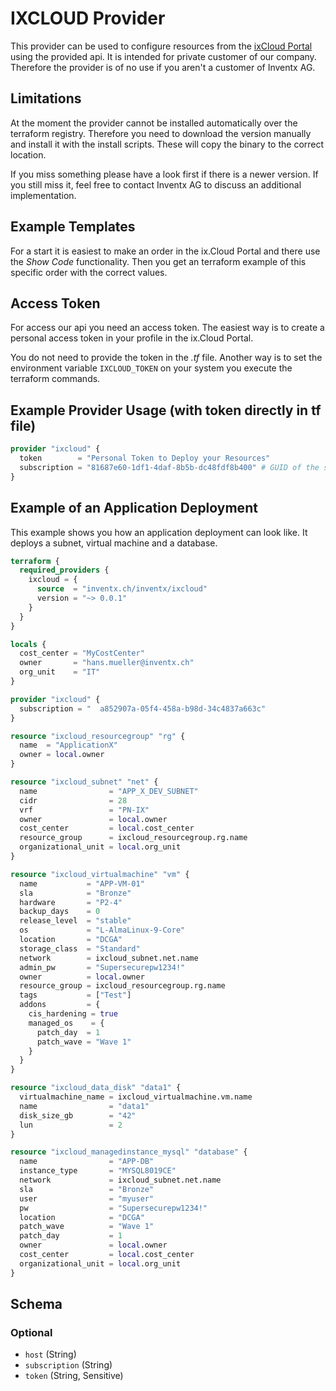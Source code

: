 # IXCLOUD Provider

This provider can be used to configure resources from the [ixCloud Portal](https://portal.ixcloud.ch)
using the provided api. It is intended for private customer of our company. Therefore the provider is of no use if you
aren't a customer of Inventx AG.

## Limitations

At the moment the provider cannot be installed automatically over the terraform registry.
Therefore you need to download the version manually and install it with the install scripts.
These will copy the binary to the correct location.

If you miss something please have a look first if there is a newer version. If you still miss
it, feel free to contact Inventx AG to discuss an additional implementation.

## Example Templates

For a start it is easiest to make an order in the ix.Cloud Portal and there use the *Show Code* functionality.
Then you get an terraform example of this specific order with the correct values.

## Access Token

For access our api you need an access token. The easiest way is to create a personal access token in your profile
in the ix.Cloud Portal.

You do not need to provide the token in the *.tf* file. Another way is to set the environment variable `IXCLOUD_TOKEN`
on your system you execute the terraform commands.

## Example Provider Usage (with token directly in tf file)

```terraform
provider "ixcloud" {
  token        = "Personal Token to Deploy your Resources"
  subscription = "81687e60-1df1-4daf-8b5b-dc48fdf8b400" # GUID of the subscription where you want to deploy it in
}
```

## Example of an Application Deployment

This example shows you how an application deployment can look like. It deploys a subnet, virtual machine and a database.

```terraform
terraform {
  required_providers {
    ixcloud = {
      source  = "inventx.ch/inventx/ixcloud"
      version = "~> 0.0.1"
    }
  }
}

locals {
  cost_center = "MyCostCenter"
  owner       = "hans.mueller@inventx.ch"
  org_unit    = "IT"
}

provider "ixcloud" {
  subscription = "	a852907a-05f4-458a-b98d-34c4837a663c"
}

resource "ixcloud_resourcegroup" "rg" {
  name  = "ApplicationX"
  owner = local.owner
}

resource "ixcloud_subnet" "net" {
  name                = "APP_X_DEV_SUBNET"
  cidr                = 28
  vrf                 = "PN-IX"
  owner               = local.owner
  cost_center         = local.cost_center
  resource_group      = ixcloud_resourcegroup.rg.name
  organizational_unit = local.org_unit
}

resource "ixcloud_virtualmachine" "vm" {
  name           = "APP-VM-01"
  sla            = "Bronze"
  hardware       = "P2-4"
  backup_days    = 0
  release_level  = "stable"
  os             = "L-AlmaLinux-9-Core"
  location       = "DCGA"
  storage_class  = "Standard"
  network        = ixcloud_subnet.net.name
  admin_pw       = "Supersecurepw1234!"
  owner          = local.owner
  resource_group = ixcloud_resourcegroup.rg.name
  tags           = ["Test"]
  addons         = {
    cis_hardening = true
    managed_os    = {
      patch_day  = 1
      patch_wave = "Wave 1"
    }
  }
}

resource "ixcloud_data_disk" "data1" {
  virtualmachine_name = ixcloud_virtualmachine.vm.name
  name                = "data1"
  disk_size_gb        = "42"
  lun                 = 2
}

resource "ixcloud_managedinstance_mysql" "database" {
  name                = "APP-DB"
  instance_type       = "MYSQL8019CE"
  network             = ixcloud_subnet.net.name
  sla                 = "Bronze"
  user                = "myuser"
  pw                  = "Supersecurepw1234!"
  location            = "DCGA"
  patch_wave          = "Wave 1"
  patch_day           = 1
  owner               = local.owner
  cost_center         = local.cost_center
  organizational_unit = local.org_unit
}
```

<!-- schema generated by tfplugindocs -->
## Schema

### Optional

- `host` (String)
- `subscription` (String)
- `token` (String, Sensitive)
